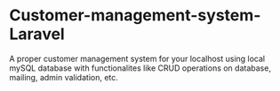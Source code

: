 # Customer-management-system-Laravel
A proper customer management system for your localhost using local mySQL database with functionalites like CRUD operations on database, mailing, admin validation, etc.
